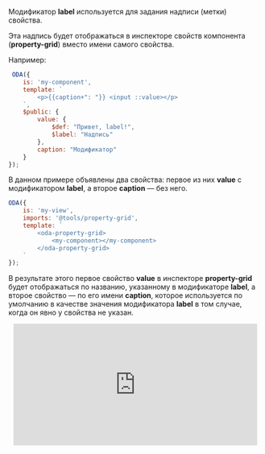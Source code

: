 Модификатор **label** используется для задания надписи (метки) свойства.

Эта надпись будет отображаться в инспекторе свойств компонента (**property-grid**) вместо имени самого свойства.

Например:

```javascript _run_edit_console_[my-component.js]
 ODA({
    is: 'my-component',
    template: `
        <p>{{caption+": "}} <input ::value></p>
    `,
    $public: {
        value: {
            $def: "Привет, label!",
            $label: "Надпись"
        },
        caption: "Модификатор"
    }
});
```

В данном примере объявлены два свойства: первое из них **value** с модификатором **label**, а второе **caption** — без него.

```javascript _run_edit_console_[my-view.js]_{my-component.js}_h=200_
ODA({
    is: 'my-view',
    imports: '@tools/property-grid',
    template: `
        <oda-property-grid>
            <my-component></my-component>
        </oda-property-grid>
    `
});
```

В результате этого первое свойство **value** в инспекторе **property-grid** будет отображаться по названию, указанному в модификаторе **label**, а второе свойство — по его имени **caption**, которое используется по умолчанию в качестве значения модификатора **label** в том случае, когда он явно у свойства не указан.

<div style="position:relative;padding-bottom:48%; margin:10px">
    <iframe src="https://www.youtube.com/embed/xlUMn7DdY1M?start=0" frameborder="0" allow="accelerometer; autoplay; encrypted-media; gyroscope; picture-in-picture" allowfullscreen
    	style="position:absolute;width:100%;height:100%;"></iframe>
</div>
